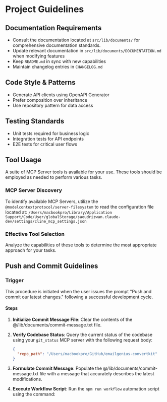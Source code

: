 # Project Guidelines

## Documentation Requirements

- Consult the documentation located at `src/lib/documents/` for comprehensive documentation standards.
- Update relevant documentation in `src/lib/documents/DOCUMENTATION.md` when modifying features
- Keep `README.md` in sync with new capabilities
- Maintain changelog entries in `CHANGELOG.md`

## Code Style & Patterns

- Generate API clients using OpenAPI Generator
- Prefer composition over inheritance
- Use repository pattern for data access

## Testing Standards

- Unit tests required for business logic
- Integration tests for API endpoints
- E2E tests for critical user flows

## Tool Usage

A suite of MCP Server tools is available for your use. These tools should be employed as needed to perform various tasks.

### MCP Server Discovery

To identify available MCP Servers, utilize the `@modelcontextprotocol/server-filesystem` to read the configuration file located at:
`/Users/macbookpro/Library/Application Support/Code/User/globalStorage/saoudrizwan.claude-dev/settings/cline_mcp_settings.json`

### Effective Tool Selection

Analyze the capabilities of these tools to determine the most appropriate approach for your tasks.

## Push and Commit Guidelines

### Trigger

This procedure is initiated when the user issues the prompt "Push and commit our latest changes." following a successful development cycle.

#### Steps

1. **Initialize Commit Message File**:
   Clear the contents of the @/lib/documents/commit-message.txt file.

2. **Verify Codebase Status**:
   Query the current status of the codebase using your `git_status` MCP server with the following request body:

   ```json
   {
     "repo_path": "/Users/macbookpro/GitHub/emailgenius-convertkit"
   }
   ```

3. **Formulate Commit Message**:
   Populate the @/lib/documents/commit-message.txt file with a message that accurately describes the latest modifications.

4. **Execute Workflow Script**:
   Run the `npm run workflow` automation script using the command:
